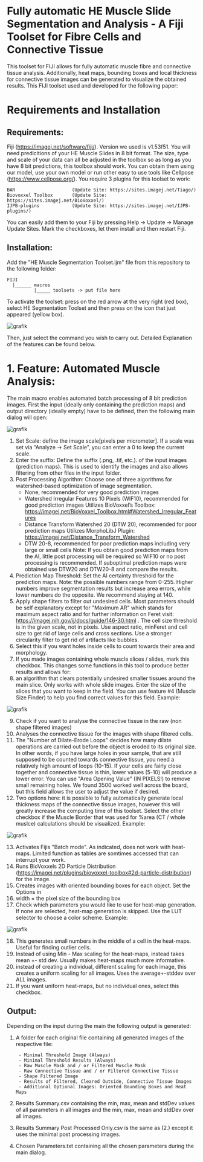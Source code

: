 # Fully automatic HE Muscle Slide Segmentation and Analysis - A Fiji Toolset for Fibre Cells and Connective Tissue
This toolset for FIJI allows for fully automatic muscle fibre and connective tissue analysis. Additionally, heat maps, bounding boxes and local thickness for connective tissue images can be generated to visualize the obtained results. This FIJI toolset used and developed for the following paper:

# Requirements and Installation
## Requirements:
Fiji (https://imagej.net/software/fiji/). Version we used is v1.53f51.
You will need predicitions of your HE Muscle Slides in 8 bit format. The size, type and scale of your data can all be adjusted in the toolbox so as long as you have 8 bit predictions, this toolbox should work. You can obtain them using our model, use your own model or run other easy to use tools like Cellpose (https://www.cellpose.org/). 
You require 3 plugins for this toolset to work: 
```
BAR                     (Update Site: https://sites.imagej.net/Tiago/)
Biovoxxel Toolbox       (Update Site: https://sites.imagej.net/BioVoxxel/) 
IJPB-plugins            (Update Site: https://sites.imagej.net/IJPB-plugins/)
```
You can easily add them to your Fiji by pressing Help -> Update -> Manage Update Sites. Mark the checkboxes, let them install and then restart Fiji.

## Installation:
Add the "HE Muscle Segmentation Toolset.ijm" file from this repository to the following folder:
```
FIJI
  |______ macros
          |_____ toolsets -> put file here
```
To activate the toolset: press on the red arrow at the very right (red box), select HE Segmentation Toolset and then press on the icon that just appeared (yellow box).

![grafik](https://user-images.githubusercontent.com/90180771/176881747-65d73f4a-a88f-4a65-b2a9-a2a43d23ca5c.png)

Then, just select the command you wish to carry out. Detailed Explanation of the features can be found below.

# 1. Feature: Automated Muscle Analysis:
The main macro enables automated batch processing of 8 bit prediction images. First the input (ideally only containing the prediction maps) and output directory (ideally empty) have to be defined, then the following main dialog will open:

![grafik](https://user-images.githubusercontent.com/90180771/176905873-dc27bf0e-7500-49c2-969f-d1c117fc190a.png)

1. Set Scale: define the image scale[pixels per micrometer]. If a scale was set via “Analyze → Set Scale”, you can enter a 0 to keep the current scale.
2. Enter the suffix: Define the suffix (.png, .tif, etc.). of the input images (prediction maps). This is used to identify the images and also allows filtering from other files in the input folder.
3. Post Processing Algorithm: Choose one of three algorithms for watershed-based optimization of image segmentation.
    - None, recommended for very good prediction images
    - Watershed Irregular Features 10 Pixels (WIF10), recommended for good prediction images
Utilizes BioVoxxel’s Toolbox: 									       https://imagej.net/BioVoxxel_Toolbox.html#Watershed_Irregular_Features
    - Distance Transform Watershed 20 (DTW 20), recommended for poor prediction maps
Utilizes MorphoLibJ Plugin: https://imagej.net/Distance_Transform_Watershed
    - DTW 20-8, recommended for poor prediction maps including very large or small cells
    Note: If you obtain good prediction maps from the AI, little post processing will be required so WIF10 or no post processing is recommended. If suboptimal prediction maps were obtained use DTW20 and DTW20-8 and compare the results.
4. Prediction Map Threshold: Set the AI certainty threshold for the prediction maps. Note: the possible numbers range from 0-255. Higher numbers improve segmentation results but increase area errors, while lower numbers do the opposite. We recommend staying at 140.
5. Apply shape filters to filter out undesired cells. Most parameters should be self explanatory except for "Maximum AR" which stands for maximum aspect ratio and for further information on Feret visit: https://imagej.nih.gov/ij/docs/guide/146-30.html . The cell size threshold is in the given scale, not in pixels. Use aspect ratio, minFeret and cell size to get rid of large cells and cross sections. Use a stronger circularity filter to get rid of artifacts like bubbles.
6. Select this if you want holes inside cells to count towards their area and morphology.
7. If you made images containing whole muscle slices / slides, mark this checkbox. This changes some functions in this tool to produce better results and allows for:
8. an algorithm that clears potentially undesired smaller tissues around the main slice. Only works with whole slide images. Enter the size of the slices that you want to keep in the field. You can use feature #4 (Muscle Size Finder) to help you find correct values for this field. Example:

![grafik](https://user-images.githubusercontent.com/90180771/176902818-04c04c1a-bcae-498d-a1c5-e2b31fa63082.png)

9. Check if you want to analyse the connective tissue in the raw (non shape filtered images)
10. Analyses the connective tissue for the images with shape filtered cells.
11. The "Number of Dilate-Erode Loops" decides how many dilate operations are carried out before the object is eroded to its original size. In other words, if you have large holes in your sample, that are still supposed to be counted towards connective tissue, you need a relatively high amount of loops (10-15). If your cells are fairly close together and connective tissue is thin, lower values (5-10) will produce a lower error. You can use "Area Opening Value" (IN PIXELS!) to remove small remaining holes. We found 3500 worked well across the board, but this field allows the user to adjust the value if desired.
12. Two options here: it is possible to fully automatically generate local thickness maps of the connective tissue images, however this will greatly increase the computing time of this toolset. Select the other checkbox if the Muscle Border that was used for %area (CT / whole muslce) calculations should be visualized. Example:

![grafik](https://user-images.githubusercontent.com/90180771/176897927-2b010a0a-cbfc-49cb-aef9-5f5ac8845d6f.png)

13. Activates Fijis "Batch mode". As indicated, does not work with heat-maps. Limited function as tables are somtimes accessed that can interrupt your work.
14. Runs BioVoxxels 2D Particle Distribution (https://imagej.net/plugins/biovoxxel-toolbox#2d-particle-distribution) for the image.
15. Creates images with oriented bounding boxes for each object. Set the Options in 
16. width = the pixel size of the bounding box
17. Check which parameters you would like to use for heat-map generation. If none are selected, heat-map generation is skipped. Use the LUT selector to choose a color scheme. Example:

![grafik](https://user-images.githubusercontent.com/90180771/176905595-fbe374d6-5df2-417e-b5ed-0e057e94086a.png)

18. This generates small numbers in the middle of a cell in the heat-maps. Useful for finding outlier cells.
19. Instead of using Min - Max scaling for the heat-maps, instead takes mean +- std dev. Usually makes heat-maps much more informative.
20. instead of creating a individual, different scaling for each image, this creates a uniform scaling for all images. Uses the average+-stddev over ALL images.
21. If you want uniform heat-maps, but no individual ones, select this checkbox.

## Output:
Depending on the input during the main the following output is generated:
1. A folder for each original file containing all generated images of the respective file:

		- Minimal Threshold Image (Always)
		- Minimal Threshold Results (Always)
		- Raw Muscle Mask and / or Filtered Muscle Mask 
		- Raw Connective Tissue and / or Filtered Connective Tissue 
		- Shape Filtered Image
		- Results of Filtered, Cleared Outside, Connective Tissue Images
		- Additional Optional Images: Oriented Bounding Boxes and Heat Maps
    
2. Results Summary.csv containing the min, max, mean and stdDev values of all parameters in all images and the min, max, mean and stdDev over all images.
3. Results Summary Post Processed Only.csv is the same as (2.) except it uses the minimal post processing images.
4. Chosen Parameters.txt containing all the chosen parameters during the main dialog.
